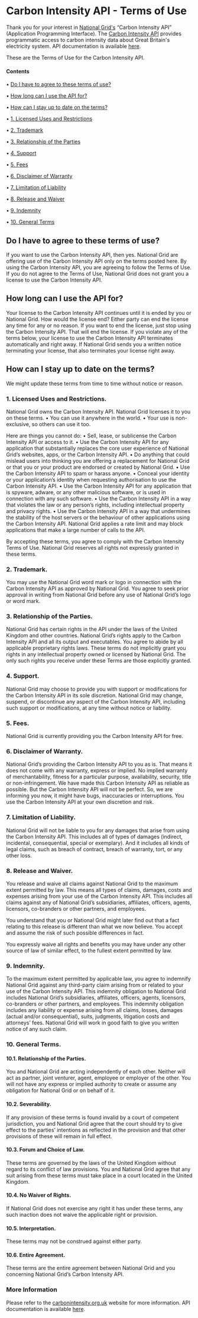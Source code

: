 # Carbon Intensity API - Terms of Use

Thank you for your interest in [National Grid's](http://www2.nationalgrid.com/uk/) “Carbon Intensity API” (Application Programming Interface). The [Carbon Intensity API](http://carbonintensity.org.uk) provides programmatic access to carbon intensity data about Great Britain's electricity system. API documentation is available [here](https://carbon-intensity.github.io/api-definitions/#carbon-intensity-api-v1-0-0). 

These are the Terms of Use for the Carbon Intensity API.

#### Contents
• [Do I have to agree to these terms of use?](https://github.com/carbon-intensity/terms/blob/master/README.md#do-i-have-to-agree-to-these-terms-of-use)

• [How long can I use the API for?](https://github.com/carbon-intensity/terms/blob/master/README.md#how-long-can-i-use-the-api-for)

• [How can I stay up to date on the terms?](https://github.com/carbon-intensity/terms/blob/master/README.md#how-can-i-stay-up-to-date-on-the-terms)

• [1.	Licensed Uses and Restrictions](https://github.com/carbon-intensity/terms/blob/master/README.md#1licensed-uses-and-restrictions)

• [2. Trademark](https://github.com/carbon-intensity/terms/blob/master/README.md#2-trademark)

• [3. Relationship of the Parties](https://github.com/carbon-intensity/terms/blob/master/README.md#3-relationship-of-the-parties)

• [4. Support](https://github.com/carbon-intensity/terms/blob/master/README.md#4-support)

• [5. Fees](https://github.com/carbon-intensity/terms/blob/master/README.md#5-fees)

• [6. Disclaimer of Warranty](https://github.com/carbon-intensity/terms/blob/master/README.md#6-disclaimer-of-warranty)

• [7. Limitation of Liability](https://github.com/carbon-intensity/terms/blob/master/README.md#7-limitation-of-liability)

• [8. Release and Waiver](https://github.com/carbon-intensity/terms/blob/master/README.md#8-release-and-waiver)

• [9. Indemnity](https://github.com/carbon-intensity/terms/blob/master/README.md#9-indemnity)

• [10. General Terms](https://github.com/carbon-intensity/terms/blob/master/README.md#10-general-terms)


## Do I have to agree to these terms of use? 
If you want to use the Carbon Intensity API, then yes. National Grid are offering use of the Carbon Intensity API only on the terms posted here. By using the Carbon Intensity API, you are agreeing to follow the Terms of Use. If you do not agree to the Terms of Use, National Grid does not grant you a license to use the Carbon Intensity API.

## How long can I use the API for? 
Your license to the Carbon Intensity API continues until it is ended by you or National Grid.
How would the license end? Either party can end the license any time for any or no reason. If you want to end the license, just stop using the Carbon Intensity API. That will end the license. If you violate any of the terms below, your license to use the Carbon Intensity API terminates automatically and right away. If National Grid sends you a written notice terminating your license, that also terminates your license right away.

## How can I stay up to date on the terms? 
We might update these terms from time to time without notice or reason.

### 1.	Licensed Uses and Restrictions.
National Grid owns the Carbon Intensity API. National Grid licenses it to you on these terms.
•	You can use it anywhere in the world.
•	Your use is non-exclusive, so others can use it too.

Here are things you cannot do:
•	Sell, lease, or sublicense the Carbon Intensity API or access to it.
•	Use the Carbon Intensity API for any application that substantially replaces the core user experience of National Grid’s websites, apps, or the Carbon Intensity API.
•	Do anything that could mislead users into thinking you are offering a replacement for National Grid or that you or your product are endorsed or created by National Grid.
•	Use the Carbon Intensity API to spam or harass anyone.
•	Conceal your identity or your application’s identity when requesting authorisation to use the Carbon Intensity API.
•	Use the Carbon Intensity API for any application that is spyware, adware, or any other malicious software, or is used in connection with any such software.
•	Use the Carbon Intensity API in a way that violates the law or any person’s rights, including intellectual property and privacy rights.
•	Use the Carbon Intensity API in a way that undermines the stability of the host servers or the behaviour of other applications using the Carbon Intensity API. National Grid applies a rate limit and may block applications that make a large number of calls to the API.

By accepting these terms, you agree to comply with the Carbon Intensity Terms of Use. National Grid reserves all rights not expressly granted in these terms.

### 2. Trademark.
You may use the National Grid word mark or logo in connection with the Carbon Intensity API as approved by National Grid. You agree to seek prior approval in writing from National Grid before any use of National Grid’s logo or word mark.

### 3. Relationship of the Parties.
National Grid has certain rights in the API under the laws of the United Kingdom and other countries. National Grid’s rights apply to the Carbon Intensity API and all its output and executables. You agree to abide by all applicable proprietary rights laws.
These terms do not implicitly grant you rights in any intellectual property owned or licensed by National Grid. The only such rights you receive under these Terms are those explicitly granted.

### 4. Support.
National Grid may choose to provide you with support or modifications for the Carbon Intensity API in its sole discretion. National Grid may change, suspend, or discontinue any aspect of the Carbon Intensity API, including such support or modifications, at any time without notice or liability.

### 5. Fees.
National Grid is currently providing you the Carbon Intensity API for free.

### 6. Disclaimer of Warranty.
National Grid’s providing the Carbon Intensity API to you as is. That means it does not come with any warranty, express or implied. No implied warranty of merchantability, fitness for a particular purpose, availability, security, title or non-infringement. We have made this Carbon Intensity API as reliable as possible. But the Carbon Intensity API will not be perfect. So, we are informing you now, it might have bugs, inaccuracies or interruptions. You use the Carbon Intensity API at your own discretion and risk.

### 7. Limitation of Liability.
National Grid will not be liable to you for any damages that arise from using the Carbon Intensity API. This includes all of types of damages (indirect, incidental, consequential, special or exemplary). And it includes all kinds of legal claims, such as breach of contract, breach of warranty, tort, or any other loss.

### 8. Release and Waiver.
You release and waive all claims against National Grid to the maximum extent permitted by law. This means all types of claims, damages, costs and expenses arising from your use of the Carbon Intensity API. This includes all claims against any of National Grid’s subsidiaries, affiliates, officers, agents, licensors, co-branders or other partners, and employees.

You understand that you or National Grid might later find out that a fact relating to this release is different than what we now believe. You accept and assume the risk of such possible differences in fact.

You expressly waive all rights and benefits you may have under any other source of law of similar effect, to the fullest extent permitted by law.

### 9. Indemnity.
To the maximum extent permitted by applicable law, you agree to indemnify National Grid against any third-party claim arising from or related to your use of the Carbon Intensity API. This indemnity obligation to National Grid includes National Grid’s subsidiaries, affiliates, officers, agents, licensors, co-branders or other partners, and employees. This indemnity obligation includes any liability or expense arising from all claims, losses, damages (actual and/or consequential), suits, judgments, litigation costs and attorneys’ fees. National Grid will work in good faith to give you written notice of any such claim.

### 10. General Terms.
#### 10.1. Relationship of the Parties. 
You and National Grid are acting independently of each other. Neither will act as partner, joint venturer, agent, employee or employer of the other. You will not have any express or implied authority to create or assume any obligation for National Grid or on behalf of it.
#### 10.2. Severability. 
If any provision of these terms is found invalid by a court of competent jurisdiction, you and National Grid agree that the court should try to give effect to the parties’ intentions as reflected in the provision and that other provisions of these will remain in full effect.
#### 10.3. Forum and Choice of Law. 
These terms are governed by the laws of the United Kingdom without regard to its conflict of law provisions. You and National Grid agree that any suit arising from these terms must take place in a court located in the United Kingdom.
#### 10.4. No Waiver of Rights. 
If National Grid does not exercise any right it has under these terms, any such inaction does not waive the applicable right or provision.
#### 10.5. Interpretation. 
These terms may not be construed against either party.
#### 10.6. Entire Agreement. 
These terms are the entire agreement between National Grid and you concerning National Grid’s Carbon Intensity API.

### More Information
Please refer to the [carbonintensity.org.uk](http://carbonintensity.org.uk) website for more information. API documentation is available [here](https://carbon-intensity.github.io/api-definitions/#carbon-intensity-api-v1-0-0).

